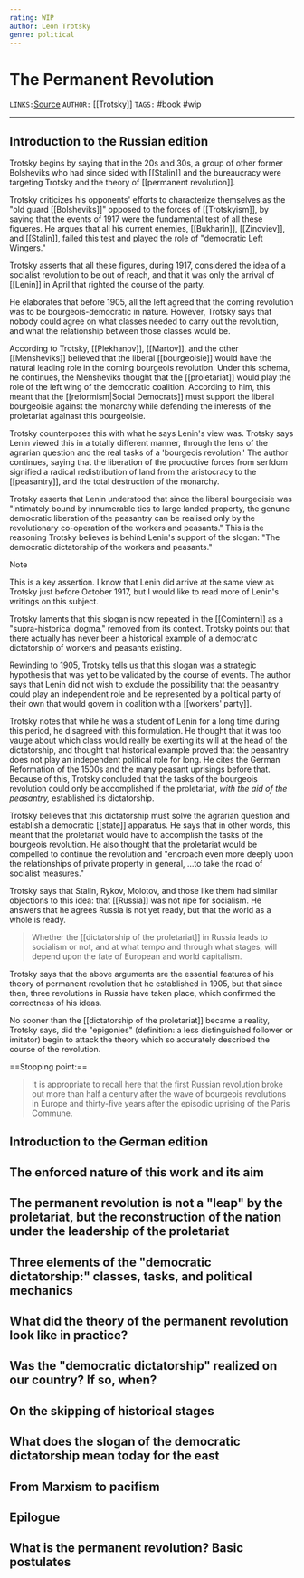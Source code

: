 ```yaml
---
rating: WIP
author: Leon Trotsky
genre: political
---
```

# The Permanent Revolution
`LINKS:`[Source](https://www.marxists.org/archive/trotsky/1931/tpr/prre.htm)
`AUTHOR:` [[Trotsky]]
`TAGS:` #book #wip 

---
## Introduction to the Russian edition
Trotsky begins by saying that in the 20s and 30s, a group of other former Bolsheviks who had since sided with [[Stalin]] and the bureaucracy were targeting Trotsky and the theory of [[permanent revolution]]. 

Trotsky criticizes his opponents' efforts to characterize themselves as the "old guard [[Bolsheviks]]" opposed to the forces of [[Trotskyism]], by saying that the events of 1917 were the fundamental test of all these figueres. He argues that all his current enemies, [[Bukharin]], [[Zinoviev]], and [[Stalin]], failed this test and played the role of "democratic Left Wingers."

Trotsky asserts that all these figures, during 1917, considered the idea of a socialist revolution to be out of reach, and that it was only the arrival of [[Lenin]] in April that righted the course of the party. 

He elaborates that before 1905, all the left agreed that the coming revolution was to be bourgeois-democratic in nature. However, Trotsky says that nobody could agree on what classes needed to carry out the revolution, and what the relationship between those classes would be.

According to Trotsky, [[Plekhanov]], [[Martov]], and the other [[Mensheviks]] believed that the liberal [[bourgeoisie]] would have the natural leading role in the coming bourgeois revolution. Under this schema, he continues, the Mensheviks thought that the [[proletariat]] would play the role of the left wing of the democratic coalition. According to him, this meant that the [[reformism|Social Democrats]] must support the liberal bourgeoisie against the monarchy while defending the interests of the proletariat againast this bourgeoisie.

Trotsky counterposes this with what he says Lenin's view was. Trotsky says Lenin viewed this in a totally different manner, through the lens of the agrarian question and the real tasks of a 'bourgeois revolution.' The author continues, saying that the liberation of the productive forces from serfdom signified a radical redistribution of land from the aristocracy to the [[peasantry]], and the total destruction of the monarchy. 

Trotsky asserts that Lenin understood that since the liberal bourgeoisie was "intimately bound by innumerable ties to large landed property, the genune democratic liberation of the peasantry can be realised only by the revolutionary co-operation of the workers and peasants." This is the reasoning Trotsky believes is behind Lenin's support of the slogan: "The democratic dictatorship of the workers and peasants."

> [!note]
> This is a key assertion. I know that Lenin did arrive at the same view as Trotsky just before October 1917, but I would like to read more of Lenin's writings on this subject. 

Trotsky laments that this slogan is now repeated in the [[Comintern]] as a "supra-historical dogma," removed from its context. Trotsky points out that there actually has never been a historical example of a democratic dictatorship of workers and peasants existing. 

Rewinding to 1905, Trotsky tells us that this slogan was a strategic hypothesis that was yet to be validated by the course of events. The author says that Lenin did not wish to exclude the possibility that the peasantry could play an independent role and be represented by a political party of their own that would govern in coalition with a [[workers' party]]. 

Trotsky notes that while he was a student of Lenin for a long time during this period, he disagreed with this formulation. He thought that it was too vauge about which class would really be exerting its will at the head of the dictatorship, and thought that historical example proved that the peasantry does not play an independent political role for long. He cites the German Reformation of the 1500s and the many peasant uprisings before that. Because of this, Trotsky concluded that the tasks of the bourgeois revolution could only be accomplished if the proletariat, *with the aid of the peasantry,* established its dictatorship. 

Trotsky believes that this dictatorship must solve the agrarian question and establish a democratic [[state]] apparatus. He says that in other words, this meant that the proletariat would have to accomplish the tasks of the bourgeois revolution. He also thought that the proletariat would be compelled to continue the revolution and "encroach even more deeply upon the relationships of private property in general, ...to take the road of socialist measures."

Trotsky says that Stalin, Rykov, Molotov, and those like them had similar objections to this idea: that [[Russia]] was not ripe for socialism. He answers that he agrees Russia is not yet ready, but that the world as a whole is ready. 

> Whether the [[dictatorship of the proletariat]] in Russia leads to socialism or not, and at what tempo and through what stages, will depend upon the fate of European and world capitalism.

Trotsky says that the above arguments are the essential features of his theory of permanent revolution that he established in 1905, but that since then, three revolutions in Russia have taken place, which confirmed the correctness of his ideas.

No sooner than the [[dictatorship of the proletariat]] became a reality, Trotsky says, did the "epigonies" (definition: a less distinguished follower or imitator) begin to attack the theory which so accurately described the course of the revolution.

==Stopping point:== 
> It is appropriate to recall here that the first Russian revolution broke out more than half a century after the wave of bourgeois revolutions in Europe and thirty-five years after the episodic uprising of the Paris Commune.

## Introduction to the German edition

## The enforced nature of this work and its aim

## The permanent revolution is not a "leap" by the proletariat, but the reconstruction of the nation under the leadership of the proletariat

## Three elements of the "democratic dictatorship:" classes, tasks, and political mechanics

## What did the theory of the permanent revolution look like in practice?

## Was the "democratic dictatorship" realized on our country? If so, when?

## On the skipping of historical stages

## What does the slogan of the democratic dictatorship mean today for the east

## From Marxism to pacifism

## Epilogue

## What is the permanent revolution? Basic postulates